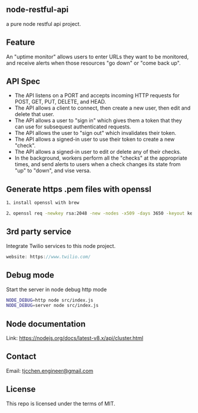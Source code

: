 ## node-restful-api
a pure node restful api project.

## Feature
An "uptime monitor" allows users to enter URLs they want to be monitored, and receive
alerts when those resources "go down" or "come back up".

## API Spec
- The API listens on a PORT and accepts incoming HTTP requests for POST, GET, PUT, DELETE, and HEAD.
- The API allows a client to connect, then create a new user, then edit and delete that user.
- The API allows a user to "sign in" which gives them a token that they can use for subsequest authenticated requests.
- The API allows the user to "sign out" which invalidates their token.
- The API allows a signed-in user to use their token to create a new "check".
- The API allows a signed-in user to edit or delete any of their checks.
- In the background, workers perform all the "checks" at the appropriate times, and send alerts to users when a check changes its state from "up" to "down", and vise versa.

## Generate https .pem files with openssl
```bash
1、install openssl with brew

2、openssl req -newkey rsa:2048 -new -nodes -x509 -days 3650 -keyout key.pem -out cert.pem
```

## 3rd party service
Integrate Twilio services to this node project.  
```js
website: https://www.twilio.com/
```

## Debug mode
Start the server in node debug http mode
```bash
NODE_DEBUG=http node src/index.js
NODE_DEBUG=server node src/index.js
```

## Node documentation  
Link: https://nodejs.org/docs/latest-v8.x/api/cluster.html  

## Contact
Email: tjcchen.engineer@gmail.com

## License
This repo is licensed under the terms of MIT.
